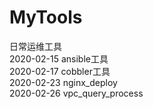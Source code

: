 # MyTools
日常运维工具  
2020-02-15  ansible工具  
2020-02-17  cobbler工具  
2020-02-23  nginx_deploy  
2020-02-26  vpc_query_process

